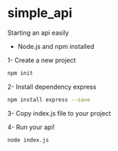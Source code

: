 # simple_api

Starting an api easily

- Node.js and npm installed

1- Create a new project
```sh
npm init
```

2- Install dependency express
```sh
npm install express --save
```

3- Copy index.js file to your project

4- Run your api!
```sh
node index.js
```

